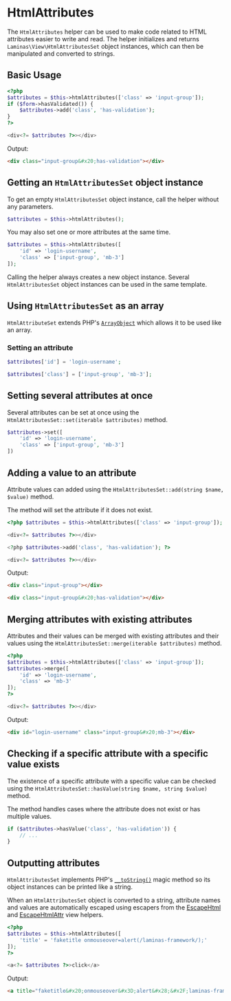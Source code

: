 # HtmlAttributes

The `HtmlAttributes` helper can be used to make code related to HTML attributes
easier to write and read. The helper initializes and returns
`Laminas\View\HtmlAttributesSet` object instances, which can then be manipulated
and converted to strings.

## Basic Usage

```php
<?php
$attributes = $this->htmlAttributes(['class' => 'input-group']);
if ($form->hasValidated()) {
    $attributes->add('class', 'has-validation');
}
?>

<div<?= $attributes ?>></div>
```

Output:

```html
<div class="input-group&#x20;has-validation"></div>
```

## Getting an `HtmlAttributesSet` object instance

To get an empty `HtmlAttributesSet` object instance, call the helper without any
parameters.

```php
$attributes = $this->htmlAttributes();
```

You may also set one or more attributes at the same time.

```php
$attributes = $this->htmlAttributes([
    'id' => 'login-username',
    'class' => ['input-group', 'mb-3']
]);
```

Calling the helper always creates a new object instance. Several
`HtmlAttributesSet` object instances can be used in the same template.

## Using `HtmlAttributesSet` as an array

`HtmlAttributeSet` extends PHP's
[`ArrayObject`](https://www.php.net/manual/en/class.arrayobject.php) which
allows it to be used like an array.

### Setting an attribute

```php
$attributes['id'] = 'login-username';

$attributes['class'] = ['input-group', 'mb-3'];
```

## Setting several attributes at once

Several attributes can be set at once using the
`HtmlAttributesSet::set(iterable $attributes)` method.

```php
$attributes->set([
    'id' => 'login-username',
    'class' => ['input-group', 'mb-3']
])
```

## Adding a value to an attribute

Attribute values can added using the
`HtmlAttributesSet::add(string $name, $value)` method.

The method will set the attribute if it does not exist.

```php
<?php $attributes = $this->htmlAttributes(['class' => 'input-group']); ?>

<div<?= $attributes ?>></div>

<?php $attributes->add('class', 'has-validation'); ?>

<div<?= $attributes ?>></div>
```

Output:

```html
<div class="input-group"></div>

<div class="input-group&#x20;has-validation"></div>
```

## Merging attributes with existing attributes

Attributes and their values can be merged with existing attributes and their
values using the `HtmlAttributesSet::merge(iterable $attributes)` method.

```php
<?php
$attributes = $this->htmlAttributes(['class' => 'input-group']);
$attributes->merge([
    'id' => 'login-username',
    'class' => 'mb-3'
]);
?>

<div<?= $attributes ?>></div>
```

Output:

```html
<div id="login-username" class="input-group&#x20;mb-3"></div>
```

## Checking if a specific attribute with a specific value exists

The existence of a specific attribute with a specific value can be checked using
the `HtmlAttributesSet::hasValue(string $name, string $value)` method.

The method handles cases where the attribute does not exist or has multiple values.

```php
if ($attributes->hasValue('class', 'has-validation')) {
    // ...
}
```

## Outputting attributes

`HtmlAttributesSet` implements PHP's
[`__toString()`](https://www.php.net/manual/en/language.oop5.magic.php#object.tostring)
magic method so its object instances can be printed like a string.

When an `HtmlAttributesSet` object is converted to a string, attribute names
and values are automatically escaped using escapers from the
[EscapeHtml](https://docs.laminas.dev/laminas-view/helpers/escape/#escapehtml)
and [EscapeHtmlAttr](https://docs.laminas.dev/laminas-view/helpers/escape/#escapehtmlattr)
view helpers.

```php
<?php
$attributes = $this->htmlAttributes([
    'title' = 'faketitle onmouseover=alert(/laminas-framework/);'
]);
?>

<a<?= $attributes ?>>click</a>
```

Output:

```html
<a title="faketitle&#x20;onmouseover&#x3D;alert&#x28;&#x2F;laminas-framework&#x2F;&#x29;&#x3B;">click</a>
```
